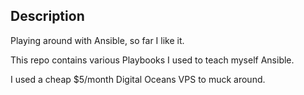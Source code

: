 ## Description

Playing around with Ansible, so far I like it.

This repo contains various Playbooks I used to teach myself Ansible.

I used a cheap $5/month Digital Oceans VPS to muck around.